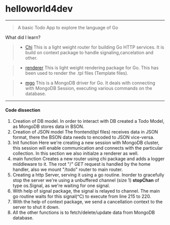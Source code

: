 # helloworld4dev
---
> A basic Todo App to explore the language of Go

What did I learn?

> - [Chi](https://go-chi.io/) 
This is a light weight router for building Go HTTP services. It is build on context package to handle signaling,cancelation and other.

> - [renderer](https://github.com/thedevsaddam/renderer) 
This is light weight rendering package for Go. This has been used to render the .tpl files (Template files).

> - [mgo](https://pkg.go.dev/gopkg.in/mgo.v2) 
This is a MongoDB driver for Go. It deals with connecting with MongoDB Session, executing various commands on the database.

---
#### Code dissection
1. Creation of DB model. 
In order to interact with DB created a Todo Model, as MongoDB stores data in BSON.
2. Creation of JSON model
The frontend(tpl files) receives data in JSON format, there the BSON data needs to encoded to JSON vice-versa.
3. Init function
Here we're creating a new session with MongoDB cluster, this session will enable communication and connects with the particular collection. 
In this section we also initialze a renderer as well.
4. main function
Creates a new router using chi package and adds a logger middleware to it. The root "/" *GET* request is handled by the home handler, also we mount "/todo" router to main router.
5. Creating a http Server, serving it using a go routine. Inorder to gracefully stop the server we're using a unbuffered channel (size 1) **stopChan** of type os.Signal, as we're waiting for one signal.
6. With help of signal package, the signal is relayed to channel. The main go routine waits for this signal(^C) to execute from line 215 to 220.
7. With the help of context package, we send a cancellation context to the server to shut it down.
8. All the other functions is to fetch/delete/update data from MongoDB database.





